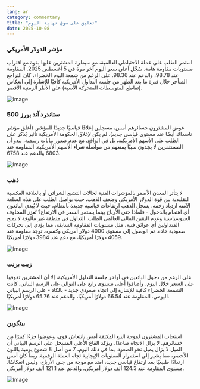 ```yaml
---
lang: ar
category: commentary
title: "تعليق على سوق نهاية اليوم"
date: 2025-10-08
---
```


### مؤشر الدولار الأمريكي

استمر الطلب على عملة الاحتياطي العالمية، مع سيطرة المشترين عليها بقوة مع اقتراب مستويات مقاومة هامة. سُجِّل أعلى سعر اليوم آخر مرة في 5 أغسطس 2025. المقاومة عند 98.78، والدعم عند 98.36. على الرغم من شمعة اليوم الخضراء، كان التراجع المتأخر خلال فترة ما بعد الظهر من جلسة التداول الأمريكية كافيًا للإشارة إلى انعكاس (تقاطع المتوسطات المتحركة الأسية) على الأطر الزمنية الأقصر.

![Image](https://markleighedu.github.io/img/Oct-2025/08-Oct-2025/usdindex.jpg)

### ستاندرد آند بورز 500

عوض المشترون خسائرهم أمس، مسجلين إغلاقًا قياسيًا جديدًا للمؤشر. (أغلق مؤشر ناسداك أيضًا عند مستوى قياسي جديد). لم يكن لإغلاق الحكومة الأمريكية تأثير يُذكر على الطلب على الأسهم الأمريكية، بل في الواقع، مع عدم صدور بيانات رسمية، يبدو أن المستثمرين لا يجدون سببًا يمنعهم من مواصلة شراء الأسهم الأمريكية. المقاومة عند 6803 والدعم عند 6758.

![Image](https://markleighedu.github.io/img/Oct-2025/08-Oct-2025/sp500.jpg)

### ذهب

لا يتأثر المعدن الأصفر بالمؤشرات الفنية لحالات التشبع الشرائي أو بالعلاقة العكسية التقليدية بين قوة الدولار الأمريكي وضعف الذهب، حيث يواصل الطلب على هذه السلعة الآمنة ازدياد زخمه. يسجل الذهب ارتفاعات قياسية جديدة بانتظام، حيث لا يُبدي البائعون أي اهتمام بالدخول - فلماذا جني الأرباح بينما يستمر السعر في الارتفاع؟ تُعزز المخاوف الجيوسياسية وعدم اليقين المالي العالمي الطلب. التداول في منطقة غير مألوفة لا يمنح المتداولين أي عوائق فنية، مثل مستويات المقاومة السابقة، مما يؤدي إلى تحركات صعودية حادة. تم الوصول إلى مستوى 4000 دولار أمريكي وكسره. توجد مقاومة عند 4059 دولارًا أمريكيًا، مع دعم عند 3984 دولارًا أمريكيًا.

![Image](https://markleighedu.github.io/img/Oct-2025/08-Oct-2025/gold.jpg)

### زيت برنت

على الرغم من دخول البائعين في أواخر جلسة التداول الأمريكية، إلا أن المشترين تفوقوا على السعر خلال اليوم، وأضافوا أعلى مستوى رابع على التوالي على الرسم البياني. كانت الشمعة الخضراء كافية للإشارة إلى اتجاه صعودي جديد - بالكاد - على الرسم البياني اليومي. المقاومة عند 66.54 دولارًا أمريكيًا، والدعم عند 65.76 دولارًا أمريكيًا.

![Image](https://markleighedu.github.io/img/Oct-2025/08-Oct-2025/brentoil.jpg)

### بيتكوين

استجاب المشترون لموجة البيع المكثفة أمس بانتعاش قوي، وعوضوا جزءًا كبيرًا من خسائرهم. لا يزال الاتجاه صاعدًا، ويؤكد القاع الأعلى المسجل على الرسم البياني أن الميل لا يزال يميل نحو الصعود. بما في ذلك اليوم، 7 من أصل 8 شموع يومية باللون الأخضر، مما يشير إلى استمرار المعنويات الإيجابية تجاه العملة الرقمية. ربما كان أمس ارتدادًا طبيعيًا بعد ارتفاع قياسي جديد، امتد مع موجة من جني الأرباح، وليس انعكاسًا. مستوى المقاومة عند 124.3 ألف دولار أمريكي، والدعم عند 121.1 ألف دولار أمريكي.

![Image](https://markleighedu.github.io/img/Oct-2025/08-Oct-2025/bitcoin.jpg)

